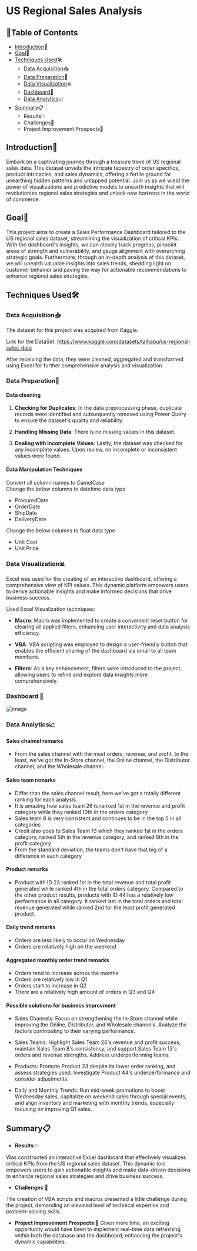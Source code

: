 # US Regional Sales Analysis

## 📖Table of Contents

- [Introduction](#introduction)🌟
- [Goal](#goal)🎯
- [Techniques Used](#techniques-used)🛠️
  - [Data Acquisition](#data-acquisition)📥
  - [Data Preparation](#data-preparation)🧹
  - [Data Visualization](#data-visualization)📊
  - [Dashboard](#dashboard)📆
  - [Data Analytics](#data-analytics)📈
- [Summary](#summary)📋
    * Results✨
    * Challenges🤔
    * Project Improvement Prospects🚀



## Introduction🌟


Embark on a captivating journey through a treasure trove of US regional sales data. This dataset unveils the intricate tapestry of order specifics, product intricacies, and sales dynamics, offering a fertile ground for unearthing hidden patterns and untapped potential. Join us as we wield the power of visualizations and predictive models to unearth insights that will revolutionize regional sales strategies and unlock new horizons in the world of commerce.

## Goal🎯



This project aims to create a Sales Performance Dashboard tailored to the US regional sales dataset, streamlining the visualization of critical KPIs. With the dashboard's insights, we can closely track progress, pinpoint areas of strength and vulnerability, and gauge alignment with overarching strategic goals. Furthermore, through an in-depth analysis of this dataset, we will unearth valuable insights into sales trends, shedding light on customer behavior and paving the way for actionable recommendations to enhance regional sales strategies.
## <a name="techniques-used"></a>Techniques Used🛠️
### <a name="data-acquisition"></a>Data Acquisition📥


The dataset for this project was acquired from Kaggle.

Link for the DataSet: https://www.kaggle.com/datasets/talhabu/us-regional-sales-data

After receiving the data, they were cleaned, aggregated and transformed using Excel for further comprehensive analysis and visualization.

### <a name="data-preparation"></a>Data Preparation🧹
#### Data cleaning


1. **Checking for Duplicates**: In the data preprocessing phase, duplicate records were identified and subsequently removed using Power Query to ensure the dataset's quality and reliability.

2. **Handling Missing Data**: There is no missing values in this dataset.

3. **Dealing with Incomplete Values**:  Lastly, the dataset was checked for any incomplete values. Upon review, no incomplete or inconsistent values were found.


#### Data Manipulation Techniques

Convert all column names to CamelCase<br/>
Change the below columns to datetime data type
- ProcuredDate
- OrderDate
- ShipDate
- DeliveryDate<br/>

Change the below columns to float data type<br/>
- Unit Cost
- Unit Price


### Data Visualization📊

Excel was used for the creating of an interactive dashboard, offering a comprehensive view of KPI values. This dynamic platform empowers users to derive actionable insights and make informed decisions that drive business success.

Used Excel Visualization techniques:

- **Macro**:  Macro was implemented to create a convenient reset button for clearing all applied filters, enhancing user interactivity and data analysis efficiency.

- **VBA**: VBA scripting was employed to design a user-friendly button that enables the efficient sharing of the dashboard via email to all team members.

- **Filters**: As a key enhancement,  filters were introduced to the project, allowing users to refine and explore data insights more comprehensively.

 ### Dashboard 📆
![image](https://github.com/slaynee21/Data_Analyst_Portfolio/assets/103671619/89876ea7-a332-46c3-86b8-9205b5a594f6)


### Data Analytics📈

#### Sales channel remarks

- From the sales channel with the most orders, revenue, and profit, to the least, we've got the In-Store channel, the Online channel, the Distributor channel, and the Wholesale channel.

#### Sales team remarks
  
- Differ than the sales channel result, here we've got a totally different ranking for each analysis.
- It is amazing how sales team 26 is ranked 1st in the revenue and profit category while they ranked 10th in the orders category
- Sales team 8 is very consistent and continues to be in the top 5 in all categories
- Credit also goes to Sales Team 13 which they ranked 1st in the orders category, ranked 5th in the revenue category, and ranked 6th in the profit category
- From the standard deviation, the teams don't have that big of a difference in each category

#### Product remarks
- Product with ID 23 ranked 1st in the total revenue and total profit generated while ranked 4th in the total orders category.
Compared to the other product results, products with ID 44 has a relatively low performance in all category. It ranked last in the total orders and total revenue generated while ranked 2nd for the least profit generated product.

#### Daily trend remarks
- Orders are less likely to occur on Wednesday
- Orders are relatively high on the weekend

#### Aggregated monthly order trend remarks

- Orders tend to increase across the months
- Orders are relatively low in Q1
- Orders start to increase in Q2
- There are a relatively high amount of orders in Q3 and Q4

#### Possible solutions for business improvment

- Sales Channels: Focus on strengthening the In-Store channel while improving the Online, Distributor, and Wholesale channels. Analyze the factors contributing to their varying performance.

- Sales Teams: Highlight Sales Team 26's revenue and profit success, maintain Sales Team 8's consistency, and support Sales Team 13's orders and revenue strengths. Address underperforming teams.

- Products: Promote Product 23 despite its lower order ranking, and assess strategies used. Investigate Product 44's underperformance and consider adjustments.

- Daily and Monthly Trends: Run mid-week promotions to boost Wednesday sales, capitalize on weekend sales through special events, and align inventory and marketing with monthly trends, especially focusing on improving Q1 sales.


 ## <a name="summary"></a>Summary📋
 - **Results**:✨

Was constructed an interactive Excel dashboard that effectively visualizes critical KPIs from the US regional sales dataset. This dynamic tool empowers users to gain actionable insights and make data-driven decisions to enhance regional sales strategies and drive business success.

- **Challenges**:🤔

The creation of VBA scripts and macros presented a little challenge during the project, demanding an elevated level of technical expertise and problem-solving skills.


- **Project Improvement Prospects**:🚀
Given more time, an exciting opportunity would have been to implement real-time data refreshing within both the database and the dashboard, enhancing the project's dynamic capabilities.
